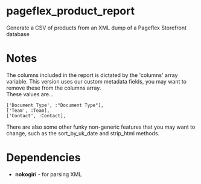 pageflex_product_report
=======================

Generate a CSV of products from an XML dump of a Pageflex Storefront database

# Notes

The columns included in the report is dictated by the 'columns' array variable.
This version uses our custom metadata fields, you may want to remove these from
the columns array.  
These values are...

    ['Document Type', :"Document Type"],
    ['Team', :Team],
    ['Contact', :Contact],

There are also some other funky non-generic features that you may want to
change, such as the sort_by_uk_date and strip_html methods.

# Dependencies

* **nokogiri** - for parsing XML
